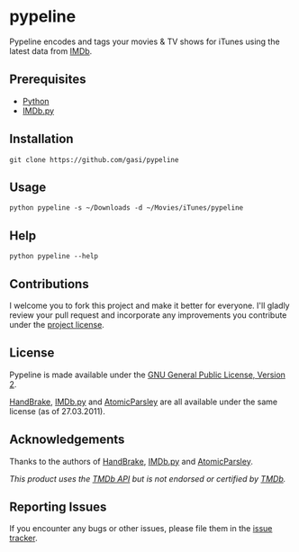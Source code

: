 pypeline
========

Pypeline encodes and tags your movies & TV shows for iTunes using the latest
data from [IMDb][].


Prerequisites
-------------
  - [Python][]
  - [IMDb.py][]


Installation
------------

    git clone https://github.com/gasi/pypeline

Usage
-----

    python pypeline -s ~/Downloads -d ~/Movies/iTunes/pypeline

Help
-----

    python pypeline --help


Contributions
-------------

I welcome you to fork this project and make it better for everyone. I'll gladly
review your pull request and incorporate any improvements you contribute under
the [project license][license].


License
-------

Pypeline is made available under the [GNU General Public License, Version 2][license].

[HandBrake][], [IMDb.py][] and [AtomicParsley][] are all available under the same
license (as of 27.03.2011).


Acknowledgements
----------------

Thanks to the authors of [HandBrake][], [IMDb.py][] and [AtomicParsley][].

*This product uses the [TMDb API][] but is not endorsed or certified by [TMDb][].*


Reporting Issues
----------------

If you encounter any bugs or other issues, please file them in the
[issue tracker][issue-tracker].

[issue-tracker]: https://github.com/gasi/pypeline/issues
[license]: http://www.gnu.org/licenses/gpl-2.0.html

[python]: http://python.org/
[handbrake]: http://handbrake.fr/
[imdb.py]: http://imdbpy.sourceforge.net/
[atomicparsley]: http://atomicparsley.sourceforge.net/
[imdb]: http://imdb.com/
[TMDb API]: http://api.themoviedb.org/
[TMDb]: http://www.themoviedb.org/
